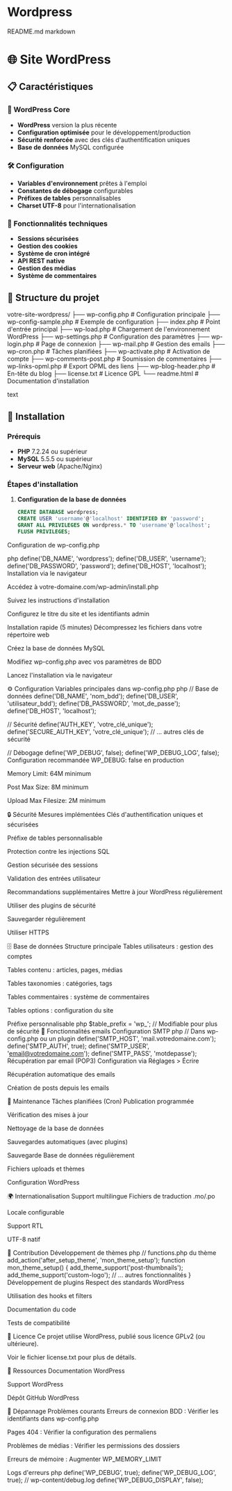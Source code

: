# Wordpress
README.md
markdown
# 🌐 Site WordPress 


## 📋 Caractéristiques

### 🚀 WordPress Core
- **WordPress** version la plus récente
- **Configuration optimisée** pour le développement/production
- **Sécurité renforcée** avec des clés d'authentification uniques
- **Base de données** MySQL configurée

### 🛠️ Configuration
- **Variables d'environnement** prêtes à l'emploi
- **Constantes de débogage** configurables
- **Préfixes de tables** personnalisables
- **Charset UTF-8** pour l'internationalisation

### 🔧 Fonctionnalités techniques
- **Sessions sécurisées**
- **Gestion des cookies**
- **Système de cron intégré**
- **API REST native**
- **Gestion des médias**
- **Système de commentaires**

## 📁 Structure du projet
votre-site-wordpress/
├── wp-config.php # Configuration principale
├── wp-config-sample.php # Exemple de configuration
├── index.php # Point d'entrée principal
├── wp-load.php # Chargement de l'environnement WordPress
├── wp-settings.php # Configuration des paramètres
├── wp-login.php # Page de connexion
├── wp-mail.php # Gestion des emails
├── wp-cron.php # Tâches planifiées
├── wp-activate.php # Activation de compte
├── wp-comments-post.php # Soumission de commentaires
├── wp-links-opml.php # Export OPML des liens
├── wp-blog-header.php # En-tête du blog
├── license.txt # Licence GPL
└── readme.html # Documentation d'installation

text

## 🚀 Installation

### Prérequis
- **PHP** 7.2.24 ou supérieur
- **MySQL** 5.5.5 ou supérieur
- **Serveur web** (Apache/Nginx)

### Étapes d'installation

1. **Configuration de la base de données**
   ```sql
   CREATE DATABASE wordpress;
   CREATE USER 'username'@'localhost' IDENTIFIED BY 'password';
   GRANT ALL PRIVILEGES ON wordpress.* TO 'username'@'localhost';
   FLUSH PRIVILEGES;
Configuration de wp-config.php

php
define('DB_NAME', 'wordpress');
define('DB_USER', 'username');
define('DB_PASSWORD', 'password');
define('DB_HOST', 'localhost');
Installation via le navigateur

Accédez à votre-domaine.com/wp-admin/install.php

Suivez les instructions d'installation

Configurez le titre du site et les identifiants admin

Installation rapide (5 minutes)
Décompressez les fichiers dans votre répertoire web

Créez la base de données MySQL

Modifiez wp-config.php avec vos paramètres de BDD

Lancez l'installation via le navigateur

⚙️ Configuration
Variables principales dans wp-config.php
php
// Base de données
define('DB_NAME', 'nom_bdd');
define('DB_USER', 'utilisateur_bdd');
define('DB_PASSWORD', 'mot_de_passe');
define('DB_HOST', 'localhost');

// Sécurité
define('AUTH_KEY', 'votre_clé_unique');
define('SECURE_AUTH_KEY', 'votre_clé_unique');
// ... autres clés de sécurité

// Débogage
define('WP_DEBUG', false);
define('WP_DEBUG_LOG', false);
Configuration recommandée
WP_DEBUG: false en production

Memory Limit: 64M minimum

Post Max Size: 8M minimum

Upload Max Filesize: 2M minimum

🔒 Sécurité
Mesures implémentées
Clés d'authentification uniques et sécurisées

Préfixe de tables personnalisable

Protection contre les injections SQL

Gestion sécurisée des sessions

Validation des entrées utilisateur

Recommandations supplémentaires
Mettre à jour WordPress régulièrement

Utiliser des plugins de sécurité

Sauvegarder régulièrement

Utiliser HTTPS

🗄️ Base de données
Structure principale
Tables utilisateurs : gestion des comptes

Tables contenu : articles, pages, médias

Tables taxonomies : catégories, tags

Tables commentaires : système de commentaires

Tables options : configuration du site

Préfixe personnalisable
php
$table_prefix = 'wp_'; // Modifiable pour plus de sécurité
📧 Fonctionnalités emails
Configuration SMTP
php
// Dans wp-config.php ou un plugin
define('SMTP_HOST', 'mail.votredomaine.com');
define('SMTP_AUTH', true);
define('SMTP_USER', 'email@votredomaine.com');
define('SMTP_PASS', 'motdepasse');
Récupération par email (POP3)
Configuration via Réglages > Écrire

Récupération automatique des emails

Création de posts depuis les emails

🔄 Maintenance
Tâches planifiées (Cron)
Publication programmée

Vérification des mises à jour

Nettoyage de la base de données

Sauvegardes automatiques (avec plugins)

Sauvegarde
Base de données régulièrement

Fichiers uploads et thèmes

Configuration WordPress

🌍 Internationalisation
Support multilingue
Fichiers de traduction .mo/.po

Locale configurable

Support RTL

UTF-8 natif

🤝 Contribution
Développement de thèmes
php
// functions.php du thème
add_action('after_setup_theme', 'mon_theme_setup');
function mon_theme_setup() {
    add_theme_support('post-thumbnails');
    add_theme_support('custom-logo');
    // ... autres fonctionnalités
}
Développement de plugins
Respect des standards WordPress

Utilisation des hooks et filters

Documentation du code

Tests de compatibilité

📄 Licence
Ce projet utilise WordPress, publié sous licence GPLv2 (ou ultérieure).

Voir le fichier license.txt pour plus de détails.

🔗 Ressources
Documentation WordPress

Support WordPress

Dépôt GitHub WordPress

🐛 Dépannage
Problèmes courants
Erreurs de connexion BDD : Vérifier les identifiants dans wp-config.php

Pages 404 : Vérifier la configuration des permaliens

Problèmes de médias : Vérifier les permissions des dossiers

Erreurs de mémoire : Augmenter WP_MEMORY_LIMIT

Logs d'erreurs
php
define('WP_DEBUG', true);
define('WP_DEBUG_LOG', true); // wp-content/debug.log
define('WP_DEBUG_DISPLAY', false);
